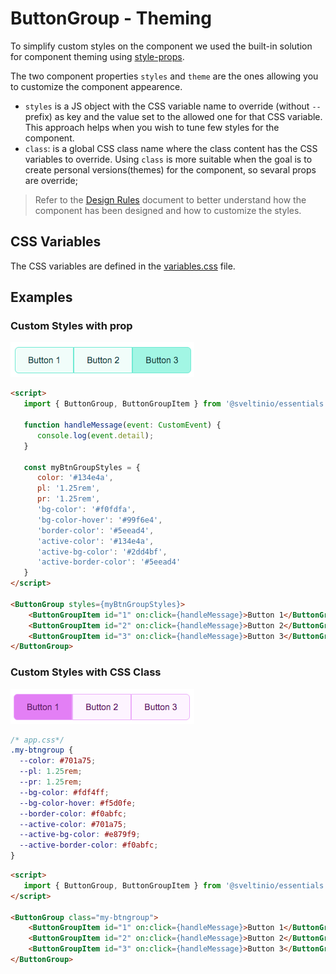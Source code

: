 # ButtonGroup - Theming

To simplify custom styles on the component we used the built-in solution for component theming using [style-props].

The two component properties `styles` and `theme` are the ones allowing you to customize the component appearence.

- `styles` is a JS object with the CSS variable name to override (without `--` prefix) as key and the value set to the allowed one for that CSS variable. This approach helps when you wish to tune few styles for the component.
- `class`: is a global CSS class name where the class content has the CSS variables to override. Using `class` is more suitable when the goal is to create personal versions(themes) for the component, so sevaral props are override;

> Refer to the [Design Rules] document to better understand how the component has been designed and how to customize the styles.

## CSS Variables

The CSS variables are defined in the [variables.css](./variables.css) file.

## Examples

### Custom Styles with prop

<img src="./assets/images/custom_styles_prop.png" alt="ButtonGroup - Custom Styles with prop" />

```html
<script>
   import { ButtonGroup, ButtonGroupItem } from '@sveltinio/essentials';

   function handleMessage(event: CustomEvent) {
      console.log(event.detail);
   }

   const myBtnGroupStyles = {
      color: '#134e4a',
      pl: '1.25rem',
      pr: '1.25rem',
      'bg-color': '#f0fdfa',
      'bg-color-hover': '#99f6e4',
      'border-color': '#5eead4',
      'active-color': '#134e4a',
      'active-bg-color': '#2dd4bf',
      'active-border-color': '#5eead4'
   }
</script>

<ButtonGroup styles={myBtnGroupStyles}>
    <ButtonGroupItem id="1" on:click={handleMessage}>Button 1</ButtonGroupItem>
    <ButtonGroupItem id="2" on:click={handleMessage}>Button 2</ButtonGroupItem>
    <ButtonGroupItem id="3" on:click={handleMessage}>Button 3</ButtonGroupItem>
</ButtonGroup>
```

### Custom Styles with CSS Class

<img src="./assets/images/custom_styles_class.png" alt="ButtonGroup - Custom Styles with CSS class" />

```css
/* app.css*/
.my-btngroup {
  --color: #701a75;
  --pl: 1.25rem;
  --pr: 1.25rem;
  --bg-color: #fdf4ff;
  --bg-color-hover: #f5d0fe;
  --border-color: #f0abfc;
  --active-color: #701a75;
  --active-bg-color: #e879f9;
  --active-border-color: #f0abfc;
}
```

```html
<script>
   import { ButtonGroup, ButtonGroupItem } from '@sveltinio/essentials';
</script>

<ButtonGroup class="my-btngroup">
    <ButtonGroupItem id="1" on:click={handleMessage}>Button 1</ButtonGroupItem>
    <ButtonGroupItem id="2" on:click={handleMessage}>Button 2</ButtonGroupItem>
    <ButtonGroupItem id="3" on:click={handleMessage}>Button 3</ButtonGroupItem>
</ButtonGroup>
```

<!-- Resources -->
[style-props]: https://svelte.dev/docs#template-syntax-component-directives---style-props
[Design Rules]: https://github.com/sveltinio/components-library/blob/main/docs/design-rules.md
